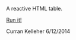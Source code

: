 A reactive HTML table.

[Run it!](http://curran.github.io/model/examples/bootstrapTable)

Curran Kelleher 6/12/2014
